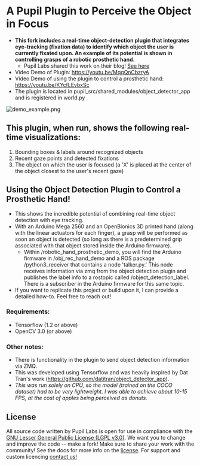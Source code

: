 # A Pupil Plugin to Perceive the Object in Focus
- **This fork includes a real-time object-detection plugin that integrates eye-tracking (fixation data) to identify which object the user is currently fixated upon.  An example of its potential is shown in controlling grasps of a robotic prosthetic hand.**
	- Pupil Labs shared this work on their blog! [See here](https://pupil-labs.com/blog/2017-12/real-time-object-recognition-using-fixations-to-control-prosthetic-hand/)
- Video Demo of Plugin: https://youtu.be/MqqQnCbzryA
- Video Demo of using the plugin to control a prosthetic hand: https://youtu.be/KYcfLEvbxSc
- The plugin is located in pupil_src/shared_modules/object_detector_app and is registered in world.py

![demo_example.png](/demo_example.png)
## This plugin, when run, shows the following real-time visualizations:
1. Bounding boxes & labels around recognized objects
2. Recent gaze points and detected fixations
3. The object on which the user is focused (a 'X' is placed at the center of the object closest to the user's recent gaze)

## Using the Object Detection Plugin to Control a Prosthetic Hand!
- This shows the incredible potential of combining real-time object detection with eye tracking.
- With an Arduino Mega 2560 and an OpenBionics 3D printed hand (along with the linear actuators for each finger), a grasp will be performed as soon an object is detected (so long as there is a predetermined grip associated with that object stored inside the Arduino firmware).
	- Within /robotic_hand_prosthetic_demo, you will find the Arduino firmware in /obj_rec_hand_demo and a ROS package /python3_receiver that contains a node 'talker.py.' This node receives information via zmq from the object detection plugin and publishes the label info to a rostopic called /object_detection_label.  There is a subscriber in the Arduino firmware for this same topic. 
- If you want to replicate this project or build upon it, I can provide a detailed how-to.  Feel free to reach out!

### Requirements:
- Tensorflow (1.2 or above)
- OpenCV 3.0 (or above)

### Other notes:
- There is functionality in the plugin to send object detection information via ZMQ. 
- This was developed using Tensorflow and was heavily inspired by Dat Tran's work (https://github.com/datitran/object_detector_app).
- _This was run solely on CPU, so the model (trained on the COCO dataset) had to be very lightweight. I was able to achieve about 10-15 FPS, at the cost of apples being perceived as donuts._



## License
All source code written by Pupil Labs is open for use in compliance with the [GNU Lesser General Public License (LGPL v3.0)](http://www.gnu.org/licenses/lgpl-3.0.en.html). We want you to change and improve the code -- make a fork! Make sure to share your work with the community! See the docs for more info on the [license](http://docs.pupil-labs.com/#license "License"). For support and custom licencing [contact us!](https://docs.pupil-labs.com/#email "email us")
